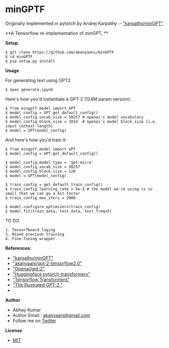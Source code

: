 # minGPTF

Originally implemented in pytorch by Andrej Karpathy :- ["karpathy/minGPT"](https://github.com/karpathy/minGPT). 


**A Tensorflow re-implementation of minGPT, **

**Setup**

```
$ git clone https://github.com/akanyaani/minGPTF
$ cd minGPTF
$ pip setup.py install
```

**Usage**

For generating text using GPT2
```
$ open generate.ipynb
```

Here's how you'd instantiate a GPT-2 (124M param version):

```
$ from mingptf.model import GPT
$ model_config = GPT.get_default_config()
$ model_config.vocab_size = 50257 # openai's model vocabulary
$ model_config.block_size = 1024  # openai's model block_size (i.e. input context length)
$ model = GPT(model_config)
```

And here's how you'd train it:
```
$ from mingptf.model import GPT
$ model_config = GPT.get_default_config()

$ model_config.model_type = 'gpt-micro'
$ model_config.vocab_size = 50257
$ model_config.block_size = 128
$ model = GPT(model_config)

$ train_config = get_default_train_config()
$ train_config.learning_rate = 5e-4 # the model we're using is so small that we can go a bit faster
$ train_config.max_iters = 2000

$ model.configure_optimizers(train_config)
$ model.fit(train_data, test_data, test_freq=5)
```

TO DO
```
1. Tensorfboard loging
3. Mixed precison training
4. Fine-Tuning wrapper.
```

**References:**

* ["karpathy/minGPT"](https://github.com/karpathy/minGPT)
* ["akanyaani/gpt-2-tensorflow2.0"](https://github.com/akanyaani/gpt-2-tensorflow2.0)
* ["Openai/gpt-2"](https://github.com/openai/gpt-2)
* ["Huggingface pytorch-transformers"](https://github.com/huggingface/pytorch-transformers)
* ["Tensorflow Transformers"](https://www.tensorflow.org/beta/tutorials/text/transformer)
* ["The Illustrated GPT-2 "](https://jalammar.github.io/illustrated-gpt2/)
* 
**Author**

* Abhay Kumar
* Author Email : akanyaani@gmail.com
* Follow me on [Twitter](https://twitter.com/akanyaani)

**License**

* [MIT](https://github.com/akanyaani/gpt-2-tensorflow2.0/blob/master/LICENSE)
